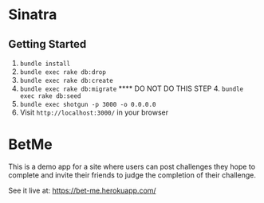 Sinatra
=============

## Getting Started

1. `bundle install`
2. `bundle exec rake db:drop`
2. `bundle exec rake db:create`
3. `bundle exec rake db:migrate`
**** DO NOT DO THIS STEP 4. `bundle exec rake db:seed`
5. `bundle exec shotgun -p 3000 -o 0.0.0.0`
6. Visit `http://localhost:3000/` in your browser


# BetMe
This is a demo app for a site where users can post challenges they hope to complete and invite their friends to judge the completion of their challenge.

See it live at: https://bet-me.herokuapp.com/